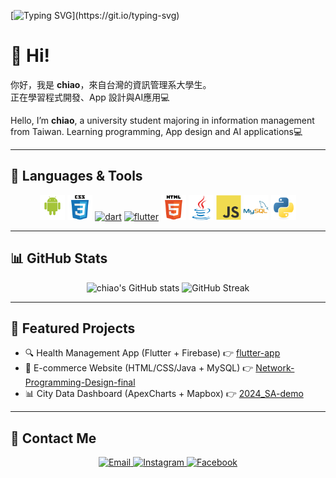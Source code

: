 [![Typing SVG](https://readme-typing-svg.herokuapp.com?font=Fira+Code&size=24&pause=1000&color=00C8FF&width=600&lines=Hi+I'm+Chiao0!+Welcome+to+my+GitHub!)](https://git.io/typing-svg)

# 👋 Hi!

你好，我是 **chiao**，來自台灣的資訊管理系大學生。  
正在學習程式開發、App 設計與AI應用💻

Hello, I’m **chiao**, a university student majoring in information management from Taiwan.
Learning programming, App design and AI applications💻

---

## 🔧 Languages & Tools  

<p align="center">
  <a href="https://developer.android.com" target="_blank"><img src="https://raw.githubusercontent.com/devicons/devicon/master/icons/android/android-original-wordmark.svg" alt="android" width="40" height="40"/></a>
  <a href="https://www.w3schools.com/css/" target="_blank"><img src="https://raw.githubusercontent.com/devicons/devicon/master/icons/css3/css3-original-wordmark.svg" alt="css3" width="40" height="40"/></a>
  <a href="https://dart.dev" target="_blank"><img src="https://www.vectorlogo.zone/logos/dartlang/dartlang-icon.svg" alt="dart" width="40" height="40"/></a>
  <a href="https://flutter.dev" target="_blank"><img src="https://www.vectorlogo.zone/logos/flutterio/flutterio-icon.svg" alt="flutter" width="40" height="40"/></a>
  <a href="https://www.w3.org/html/" target="_blank"><img src="https://raw.githubusercontent.com/devicons/devicon/master/icons/html5/html5-original-wordmark.svg" alt="html5" width="40" height="40"/></a>
  <a href="https://www.java.com" target="_blank"><img src="https://raw.githubusercontent.com/devicons/devicon/master/icons/java/java-original.svg" alt="java" width="40" height="40"/></a>
  <a href="https://developer.mozilla.org/en-US/docs/Web/JavaScript" target="_blank"><img src="https://raw.githubusercontent.com/devicons/devicon/master/icons/javascript/javascript-original.svg" alt="javascript" width="40" height="40"/></a>
  <a href="https://www.mysql.com/" target="_blank"><img src="https://raw.githubusercontent.com/devicons/devicon/master/icons/mysql/mysql-original-wordmark.svg" alt="mysql" width="40" height="40"/></a>
  <a href="https://www.python.org" target="_blank"><img src="https://raw.githubusercontent.com/devicons/devicon/master/icons/python/python-original.svg" alt="python" width="40" height="40"/></a>
</p>

---

## 📊 GitHub Stats  

<p align="center">
  <img src="https://github-readme-stats.vercel.app/api?username=chiao0&show_icons=true&theme=radical&border_radius=5.5&custom_title=chiao's+GitHub+Stats&hide_rank=false&card_width=400" alt="chiao's GitHub stats" />
  <img src="https://streak-stats.demolab.com?user=chiao0&theme=radical&border_radius=5.5&card_width=400" alt="GitHub Streak" />
</p>


---

## 📌 Featured Projects

- 🔍 Health Management App (Flutter + Firebase) 👉 [flutter-app](https://github.com/chiao0/flutter-app)  
- 🛒 E-commerce Website (HTML/CSS/Java + MySQL) 👉 [Network-Programming-Design-final](https://github.com/chiao0/Network-Programming-Design-final)  
- 📊 City Data Dashboard (ApexCharts + Mapbox) 👉 [2024_SA-demo](https://github.com/chiao0/2024_SA-demo)  

---

## 💌 Contact Me  

<p align="center">
  <a href="mailto:a0967010405@gmail.com">
    <img src="https://img.shields.io/badge/-Email-FF6B6B?style=flat-square&logo=gmail&logoColor=white" alt="Email" />
  </a>
  <a href="http://instagram.com/chiaoo_0405">
    <img src="https://img.shields.io/badge/-Instagram-FF9CEE?style=flat-square&logo=instagram&logoColor=white" alt="Instagram" />
  </a>
  <a href="https://www.facebook.com/share/1CJbY6gRHy/">
    <img src="https://img.shields.io/badge/-Facebook-8AC6D1?style=flat-square&logo=facebook&logoColor=white" alt="Facebook" />
  </a>
</p>
